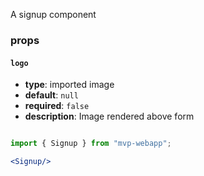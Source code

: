 A signup component

### props
#### **`logo`**
- **type**: imported image
- **default**: `null`
- **required**: `false`
- **description**: Image rendered above form

``` jsx

import { Signup } from "mvp-webapp";

<Signup/>
```